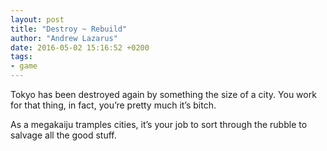```yaml
---
layout: post
title: "Destroy ~ Rebuild"
author: "Andrew Lazarus"
date: 2016-05-02 15:16:52 +0200
tags:
- game
---
```



Tokyo has been destroyed again by something the size of a city. You work for that thing, in fact, you’re pretty much it’s bitch. 

As a megakaiju tramples cities, it’s your job to sort through the rubble to salvage all the good stuff. 